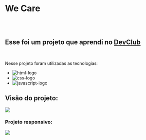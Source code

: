 <h1>We Care</h1>
<br>
<br>
<h2>Esse foi um projeto que aprendi no <a href="https://rodolfomori.com.br/devclub/">DevClub</a></h2>
<br>
<p>Nesse projeto foram utilizadas as tecnologias:
  
 - <img src="https://img.shields.io/badge/HTML5-E34F26?style=for-the-badge&logo=html5&logoColor=white" alt="html-logo" />
 - <img src="https://img.shields.io/badge/CSS-239120?&style=for-the-badge&logo=css3&logoColor=white" alt="css-logo" />
 - <img src="https://img.shields.io/badge/JavaScript-F7DF1E?style=for-the-badge&logo=javascript&logoColor=black" alt="javascript-logo"/>
</p> 

<h2>Visão do projeto: </h2>
<img src="https://github.com/leticiafanan/projeto-we-care/blob/master/img/Captura%20de%20Tela%202023-10-06%20%C3%A0s%2017.59.30.png?raw=true">
<br>
<h3>Projeto responsivo: </h3>
<img src="https://github.com/leticiafanan/projeto-we-care/blob/master/img/Captura%20de%20Tela%202023-10-06%20%C3%A0s%2017.59.55.png?raw=true">



